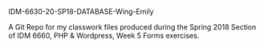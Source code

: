 IDM-6630-20-SP18-DATABASE-Wing-Emily

A Git Repo for my classwork files produced during the Spring 2018 Section of IDM 6660, PHP & Wordpress, Week 5 Forms exercises.
